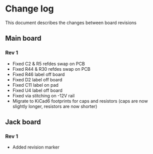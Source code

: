 # Change log

This document describes the changes between board revisions

## Main board

### Rev 1
- Fixed C2 & R5 refdes swap on PCB
- Fixed R44 & R30 refdes swap on PCB
- Fixed R46 label off board
- Fixed D2 label off board
- Fixed C11 label on pad
- Fixed U4 label off board
- Fixed via stitching on -12V rail
- Migrate to KiCad6 footprints for caps and resistors (caps are now slightly longer, resistors are now shorter)

## Jack board

### Rev 1
- Added revision marker
